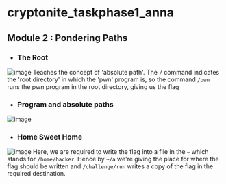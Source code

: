 # cryptonite_taskphase1_anna
## Module 2 : Pondering Paths

- ### The Root
![image](https://github.com/user-attachments/assets/5247c72e-4b92-4b2e-9a28-8c75e34b314d)
Teaches the concept of 'absolute path'. The `/` command indicates the 'root directory' in which the 'pwn' program is, so the command `/pwn` runs the pwn program in the root directory, giving us the flag

- ### Program and absolute paths
![image](https://github.com/user-attachments/assets/01f6fd66-2be1-43f4-88c4-052d889495db)

- ### Home Sweet Home
![image](https://github.com/user-attachments/assets/c0de8bc6-a36d-4d35-bbd5-91c00a5acba6)
Here, we are required to write the flag into a file in the `~` which stands for `/home/hacker`. Hence by `~/a` we're giving the place for where the flag should be written and `/challenge/run` writes a copy of the flag in the required destination.
